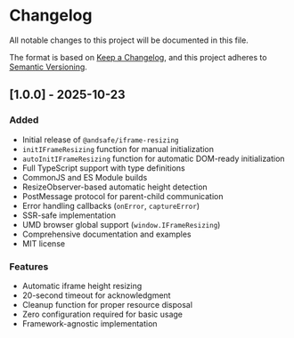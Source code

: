 # Changelog

All notable changes to this project will be documented in this file.

The format is based on [Keep a Changelog](https://keepachangelog.com/en/1.0.0/),
and this project adheres to [Semantic Versioning](https://semver.org/spec/v2.0.0.html).

## [1.0.0] - 2025-10-23

### Added
- Initial release of `@andsafe/iframe-resizing`
- `initIFrameResizing` function for manual initialization
- `autoInitIFrameResizing` function for automatic DOM-ready initialization
- Full TypeScript support with type definitions
- CommonJS and ES Module builds
- ResizeObserver-based automatic height detection
- PostMessage protocol for parent-child communication
- Error handling callbacks (`onError`, `captureError`)
- SSR-safe implementation
- UMD browser global support (`window.IFrameResizing`)
- Comprehensive documentation and examples
- MIT license

### Features
- Automatic iframe height resizing
- 20-second timeout for acknowledgment
- Cleanup function for proper resource disposal
- Zero configuration required for basic usage
- Framework-agnostic implementation
